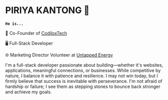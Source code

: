# PIRIYA KANTONG 👋

**`He is...`**

<p>💼 Co-Founder of <a href="https://www.codiloxtech.com/">CodiloxTech</a></p>
<p>🖥️ Full-Stack Developer</p>
<p>🌐 Marketing Director Volunteer at <a href="https://www.linkedin.com/company/untapped-energy-data-science-oil-gas/">Untapped Energy</a></p>

I'm a full-stack developer passionate about building—whether it's websites, applications, meaningful connections, or businesses. While competitive by nature, I balance it with patience and resilience. I may not win today, but I firmly believe that success is inevitable with perseverance. I'm not afraid of hardship or failure; I see them as stepping stones to bounce back stronger and achieve my goals.

<!--
**Piriya-K/Piriya-K** is a ✨ _special_ ✨ repository because its `README.md` (this file) appears on your GitHub profile.

Here are some ideas to get you started:

- 🔭 I’m currently working on ...
- 🌱 I’m currently learning ...
- 👯 I’m looking to collaborate on ...
- 🤔 I’m looking for help with ...
- 💬 Ask me about ...
- 📫 How to reach me: ...
- 😄 Pronouns: ...
- ⚡ Fun fact: ...
-->
